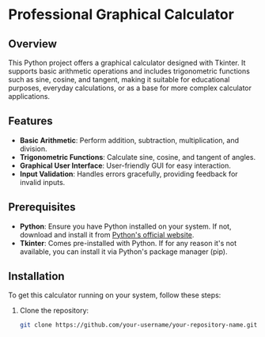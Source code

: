 # Professional Graphical Calculator

## Overview
This Python project offers a graphical calculator designed with Tkinter. It supports basic arithmetic operations and includes trigonometric functions such as sine, cosine, and tangent, making it suitable for educational purposes, everyday calculations, or as a base for more complex calculator applications.

## Features
- **Basic Arithmetic**: Perform addition, subtraction, multiplication, and division.
- **Trigonometric Functions**: Calculate sine, cosine, and tangent of angles.
- **Graphical User Interface**: User-friendly GUI for easy interaction.
- **Input Validation**: Handles errors gracefully, providing feedback for invalid inputs.

## Prerequisites
- **Python**: Ensure you have Python installed on your system. If not, download and install it from [Python's official website](https://www.python.org/downloads/).
- **Tkinter**: Comes pre-installed with Python. If for any reason it's not available, you can install it via Python's package manager (pip).

## Installation
To get this calculator running on your system, follow these steps:
1. Clone the repository:
   ```bash
   git clone https://github.com/your-username/your-repository-name.git
